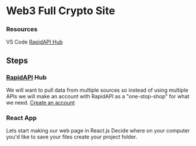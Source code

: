 # Web3 Full Crypto Site

### Resources
VS Code
[RapidAPI Hub](https://rapidapi.com/hub)


## Steps
### [RapidAPI](https://rapidapi.com/hub) Hub
We will want to pull data from multiple sources so instead of using multiple APIs we will make an account with RapidAPI as a "one-stop-shop" for what we need.
[Create an account](https://rapidapi.com/auth/sign-up?referral=/hub)

### React App
Lets start making our web page in React.js
Decide where on your computer you'd like to save your files create your project folder.

